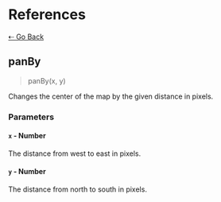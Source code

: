 # References

[&#8672; Go Back](../references/)

## panBy

> panBy(x, y)

Changes the center of the map by the given distance in pixels.

### Parameters

#### `x` - Number

The distance from west to east in pixels.

#### `y` - Number

The distance from north to south in pixels.
